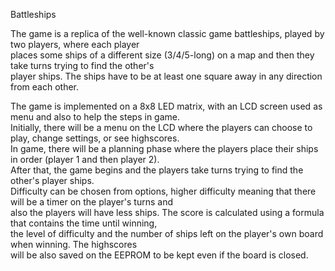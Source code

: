 Battleships  
  
The game is a replica of the well-known classic game battleships, played by two players, where each player  
places some ships of a different size (3/4/5-long) on a map and then they take turns trying to find the other's  
player ships. The ships have to be at least one square away in any direction from each other.  
  
The game is implemented on a 8x8 LED matrix, with an LCD screen used as menu and also to help the steps in game.  
Initially, there will be a menu on the LCD where the players can choose to play, change settings, or see highscores.  
In game, there will be a planning phase where the players place their ships in order (player 1 and then player 2).  
After that, the game begins and the players take turns trying to find the other's player ships.  
Difficulty can be chosen from options, higher difficulty meaning that there will be a timer on the player's turns and   
also the players will have less ships. The score is calculated using a formula that contains the time until winning,  
the level of difficulty and the number of ships left on the player's own board when winning. The highscores  
will be also saved on the EEPROM to be kept even if the board is closed.


